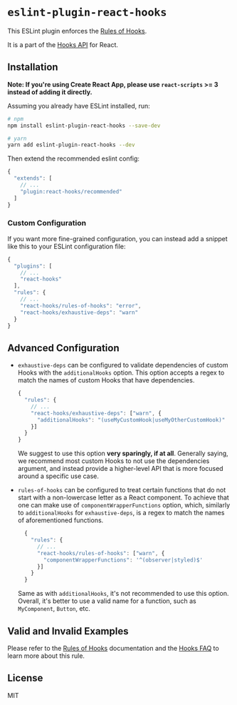 # `eslint-plugin-react-hooks`

This ESLint plugin enforces the [Rules of Hooks](https://reactjs.org/docs/hooks-rules.html).

It is a part of the [Hooks API](https://reactjs.org/docs/hooks-intro.html) for React.

## Installation

**Note: If you're using Create React App, please use `react-scripts` >= 3 instead of adding it directly.**

Assuming you already have ESLint installed, run:

```sh
# npm
npm install eslint-plugin-react-hooks --save-dev

# yarn
yarn add eslint-plugin-react-hooks --dev
```

Then extend the recommended eslint config:

```js
{
  "extends": [
    // ...
    "plugin:react-hooks/recommended"
  ]
}
```

### Custom Configuration

If you want more fine-grained configuration, you can instead add a snippet like this to your ESLint configuration file:

```js
{
  "plugins": [
    // ...
    "react-hooks"
  ],
  "rules": {
    // ...
    "react-hooks/rules-of-hooks": "error",
    "react-hooks/exhaustive-deps": "warn"
  }
}
```


## Advanced Configuration

- `exhaustive-deps` can be configured to validate dependencies of custom Hooks with the `additionalHooks` option.
This option accepts a regex to match the names of custom Hooks that have dependencies.
    
    ```js
    {
      "rules": {
        // ...
        "react-hooks/exhaustive-deps": ["warn", {
          "additionalHooks": "(useMyCustomHook|useMyOtherCustomHook)"
        }]
      }
    }
    ```
    
    We suggest to use this option **very sparingly, if at all**. Generally saying, we recommend most custom Hooks to not use the dependencies argument, and instead provide a higher-level API that is more focused around a specific use case.

- `rules-of-hooks` can be configured to treat certain functions that do not start with a non-lowercase letter as a React component. 
To achieve that one can make use of `componentWrapperFunctions` option, which, similarly to `additionalHooks` for `exhaustive-deps`, is a regex to match the names of aforementioned functions.

  ```js
    {
      "rules": {
        // ...
        "react-hooks/rules-of-hooks": ["warn", {
          "componentWrapperFunctions": '^(observer|styled)$'
        }]
      }
    }
  ```
  
  Same as with `additionalHooks`, it's not recommended to use this option. Overall, it's better to use a valid name for a function, such as `MyComponent`, `Button`, etc.
 
## Valid and Invalid Examples

Please refer to the [Rules of Hooks](https://reactjs.org/docs/hooks-rules.html) documentation and the [Hooks FAQ](https://reactjs.org/docs/hooks-faq.html#what-exactly-do-the-lint-rules-enforce) to learn more about this rule.

## License

MIT
